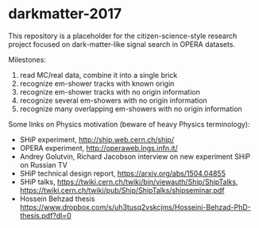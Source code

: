 # darkmatter-2017

This repository is a placeholder for the citizen-science-style research project focused on dark-matter-like signal search in OPERA datasets.

Milestones:

1. read MC/real data, combine it into a single brick
2. recognize em-shower tracks with known origin
3. recognize em-shower tracks with no origin information
4. recognize several em-showers with no origin information
5. recognize many overlapping em-showers with no origin information

Some links on Physics motivation (beware of heavy Physics terminology):
- SHiP experiment, http://ship.web.cern.ch/ship/
- OPERA experiment, http://operaweb.lngs.infn.it/
- Andrey Golutvin, Richard Jacobson interview on new experiment SHiP on Russian TV
- SHiP technical design report, https://arxiv.org/abs/1504.04855
- SHiP talks, https://twiki.cern.ch/twiki/bin/viewauth/Ship/ShipTalks, https://twiki.cern.ch/twiki/pub/Ship/ShipTalks/shipseminar.pdf
- Hossein Behzad thesis https://www.dropbox.com/s/uh3tusq2vskcjms/Hosseini-Behzad-PhD-thesis.pdf?dl=0
